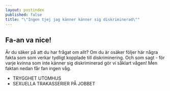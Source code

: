 ```yaml
---
layout: postindex
published: false
title: "\"Ingen tjej jag känner känner sig diskriminerad\""
---
```


## Fa-an va nice! 

Är du säker på att du har frågat om allt? Om du är osäker följer här några fakta som som verkar tydligt kopplade till diskriminering. Och som sagt - för varje kvinna som inte känner sig diskriminerad gör vi såklart vågen! Men faktan nedan får fan ingen våg.

- TRYGGHET UTOMHUS
- SEXUELLA TRAKASSERIER PÅ JOBBET
